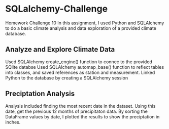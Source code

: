 # SQLalchemy-Challenge
Homework Challenge 10
In this assignment, I used Python and SQLAlchemy to do a basic climate analysis and data exploration of a provided climate database.

## Analyze and Explore Climate Data
Used SQLAlchemy create_engine() function to connec to the provided SQlite databse
Used SQLAlchemy automap_base() function to reflect tables into classes, and saved references as station and measurement.
Linked Python to the database by creating a SQLAlchemy session


## Preciptation Analysis
Analysis included finding the most recent date in the dataset. 
Using this date, get the previous 12 months of precipitaton data.
By sorting the DataFrame values by date, I plotted the results to show the preciptation in inches.
